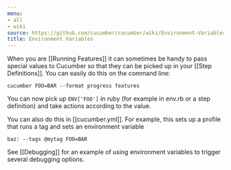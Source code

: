 ```yaml
---
menu:
- all
- wiki
source: https://github.com/cucumber/cucumber/wiki/Environment-Variables/
title: Environment Variables
---
```


When you are \[\[Running Features]] it can sometimes be handy to pass special values to Cucumber so that they can be picked up in your \[\[Step Definitions]]. You can easily do this on the command line:

```
cucumber FOO=BAR --format progress features
```

You can now pick up <code>ENV\['FOO']</code> in ruby (for example in env.rb or a step definition) and take actions according to the value.

You can also do this in \[\[cucumber.yml]]. For example, this sets up a profile that runs a tag and sets an environment variable

```
baz: --tags @mytag FOO=BAR
```

See \[\[Debugging]] for an example of using environment variables to trigger several debugging options.
